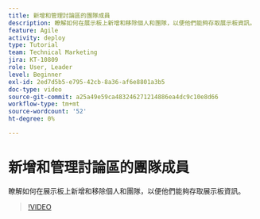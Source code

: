 ```yaml
---
title: 新增和管理討論區的團隊成員
description: 瞭解如何在展示板上新增和移除個人和團隊，以便他們能夠存取展示板資訊。
feature: Agile
activity: deploy
type: Tutorial
team: Technical Marketing
jira: KT-10809
role: User, Leader
level: Beginner
exl-id: 2ed7d5b5-e795-42cb-8a36-af6e8801a3b5
doc-type: video
source-git-commit: a25a49e59ca483246271214886ea4dc9c10e8d66
workflow-type: tm+mt
source-wordcount: '52'
ht-degree: 0%

---
```


# 新增和管理討論區的團隊成員

瞭解如何在展示板上新增和移除個人和團隊，以便他們能夠存取展示板資訊。

>[!VIDEO](https://video.tv.adobe.com/v/346808)
